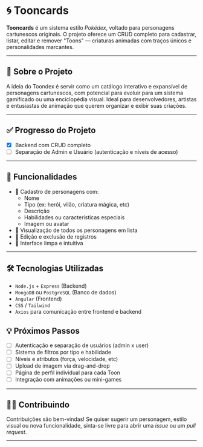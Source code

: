 # 🌀 Tooncards

**Tooncards** é um sistema estilo *Pokédex*, voltado para personagens cartunescos originais. O projeto oferece um CRUD completo para cadastrar, listar, editar e remover "Toons" — criaturas animadas com traços únicos e personalidades marcantes.

---

## 📌 Sobre o Projeto

A ideia do Toondex é servir como um catálogo interativo e expansível de personagens cartunescos, com potencial para evoluir para um sistema gamificado ou uma enciclopédia visual. Ideal para desenvolvedores, artistas e entusiastas de animação que querem organizar e exibir suas criações.

---

## ✅ Progresso do Projeto

- [x] Backend com CRUD completo
- [ ] Separação de Admin e Usuário (autenticação e níveis de acesso)

---

## 🚀 Funcionalidades

- 🔹 Cadastro de personagens com:
  - Nome
  - Tipo (ex: herói, vilão, criatura mágica, etc)
  - Descrição
  - Habilidades ou características especiais
  - Imagem ou avatar
- 🔹 Visualização de todos os personagens em lista
- 🔹 Edição e exclusão de registros
- 🔹 Interface limpa e intuitiva

---

## 🛠️ Tecnologias Utilizadas

- `Node.js` + `Express` (Backend)
- `MongoDB` ou `PostgreSQL` (Banco de dados)
- `Angular` (Frontend)
- `CSS` / `Tailwind`
- `Axios` para comunicação entre frontend e backend


## 💡 Próximos Passos

- [ ] Autenticação e separação de usuários (admin x user)  
- [ ] Sistema de filtros por tipo e habilidade  
- [ ] Níveis e atributos (força, velocidade, etc)  
- [ ] Upload de imagem via drag-and-drop  
- [ ] Página de perfil individual para cada Toon  
- [ ] Integração com animações ou mini-games

---

## 🧑‍🎨 Contribuindo

Contribuições são bem-vindas! Se quiser sugerir um personagem, estilo visual ou nova funcionalidade, sinta-se livre para abrir uma *issue* ou um *pull request*.

---
